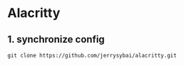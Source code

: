 # Alacritty

## 1. synchronize config
```shell
git clone https://github.com/jerrysybai/alacritty.git
```
